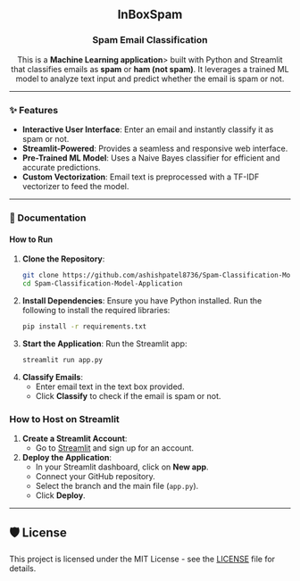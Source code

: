 <h2 align="center">InBoxSpam</h2>

<h3 align="center">Spam Email Classification</h3>


<p align="center">This is a <b>Machine Learning application</b>> built with Python and Streamlit that classifies emails as <b>spam</b> or <b>ham (not spam)</b>. It leverages a trained ML model to analyze text input and predict whether the email is spam or not.</p>

---

### ✨ Features
- **Interactive User Interface**: Enter an email and instantly classify it as spam or not.
- **Streamlit-Powered**: Provides a seamless and responsive web interface.
- **Pre-Trained ML Model**: Uses a Naive Bayes classifier for efficient and accurate predictions.
- **Custom Vectorization**: Email text is preprocessed with a TF-IDF vectorizer to feed the model.

---

### 📄 Documentation

#### How to Run
1. **Clone the Repository**:
    ```bash
    git clone https://github.com/ashishpatel8736/Spam-Classification-Model-Application.git
    cd Spam-Classification-Model-Application
    ```
2. **Install Dependencies**:
    Ensure you have Python installed. Run the following to install the required libraries:
    ```bash
    pip install -r requirements.txt
    ```
3. **Start the Application**:
    Run the Streamlit app:
    ```bash
    streamlit run app.py
    ```
4. **Classify Emails**:
    - Enter email text in the text box provided.
    - Click **Classify** to check if the email is spam or not.

### How to Host on Streamlit
1. **Create a Streamlit Account**:
    - Go to [Streamlit](https://streamlit.io/) and sign up for an account.
2. **Deploy the Application**:
    - In your Streamlit dashboard, click on **New app**.
    - Connect your GitHub repository.
    - Select the branch and the main file (`app.py`).
    - Click **Deploy**.

---

## 🛡️ License
This project is licensed under the MIT License - see the [LICENSE](LICENSE) file for details.